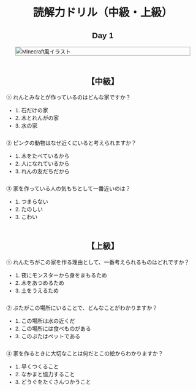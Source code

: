 <!DOCTYPE html>
<html lang="ja">
<head>
  <meta charset="UTF-8">
  <title>読解力ドリル（中級・上級）Day 1</title>
  <style>
    body {
      font-family: "Hiragino Kaku Gothic ProN", "Arial", sans-serif;
      margin: 40px;
    }
    h1, h2 {
      text-align: center;
    }
    .level {
      margin-top: 50px;
    }
    .question {
      margin-bottom: 25px;
    }
    img {
      display: block;
      margin: 0 auto 20px;
      max-width: 90%;
      height: auto;
      border: 2px solid #ccc;
    }
  </style>
</head>
<body>

  <h1>読解力ドリル（中級・上級）</h1>
  <h2>Day 1</h2>

  <!-- 挿入画像 -->
  <img src="A_3D-rendered_screenshot_from_Minecraft-style_digi.png" alt="Minecraft風イラスト">

  <!-- 中級 -->
  <div class="level">
    <h2>【中級】</h2>
    <div class="question">
      <p>① れんとみなとが作っているのはどんな家ですか？</p>
      <ul>
        <li>1. 石だけの家</li>
        <li>2. 木とれんがの家</li>
        <li>3. 水の家</li>
      </ul>
    </div>
    <div class="question">
      <p>② ピンクの動物はなぜ近くにいると考えられますか？</p>
      <ul>
        <li>1. 木をたべているから</li>
        <li>2. 人になれているから</li>
        <li>3. れんの友だちだから</li>
      </ul>
    </div>
    <div class="question">
      <p>③ 家を作っている人の気もちとして一番近いのは？</p>
      <ul>
        <li>1. つまらない</li>
        <li>2. たのしい</li>
        <li>3. こわい</li>
      </ul>
    </div>
  </div>

  <!-- 上級 -->
  <div class="level">
    <h2>【上級】</h2>
    <div class="question">
      <p>① れんたちがこの家を作る理由として、一番考えられるものはどれですか？</p>
      <ul>
        <li>1. 夜にモンスターから身をまもるため</li>
        <li>2. 木をあつめるため</li>
        <li>3. 土をうえるため</li>
      </ul>
    </div>
    <div class="question">
      <p>② ぶたがこの場所にいることで、どんなことがわかりますか？</p>
      <ul>
        <li>1. この場所は水の近くだ</li>
        <li>2. この場所には食べものがある</li>
        <li>3. このぶたはペットである</li>
      </ul>
    </div>
    <div class="question">
      <p>③ 家を作るときに大切なことは何だとこの絵からわかりますか？</p>
      <ul>
        <li>1. 早くつくること</li>
        <li>2. なかまと協力すること</li>
        <li>3. どうぐをたくさんつかうこと</li>
      </ul>
    </div>
  </div>

</body>
</html>
